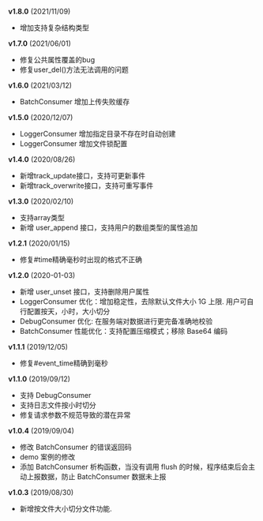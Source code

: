 **v1.8.0** (2021/11/09)

- 增加支持复杂结构类型

**v1.7.0** (2021/06/01)

- 修复公共属性覆盖的bug
- 修复user_del()方法无法调用的问题

**v1.6.0** (2021/03/12)

- BatchConsumer 增加上传失败缓存

**v1.5.0** (2020/12/07)

- LoggerConsumer 增加指定目录不存在时自动创建
- LoggerConsumer 增加文件锁配置

**v1.4.0** (2020/08/26)

- 新增track_update接口，支持可更新事件
- 新增track_overwrite接口，支持可重写事件

**v1.3.0** (2020/02/10)

- 支持array类型
- 新增 user_append 接口，支持用户的数组类型的属性追加

**v1.2.1** (2020/01/15)

- 修复#time精确毫秒时出现的格式不正确

**v1.2.0** (2020-01-03)

- 新增 user_unset 接口，支持删除用户属性
- LoggerConsumer 优化：增加稳定性，去除默认文件大小 1G 上限. 用户可自行配置按天，小时，大小切分
- DebugConsumer 优化: 在服务端对数据进行更完备准确地校验
- BatchConsumer 性能优化：支持配置压缩模式；移除 Base64 编码

**v1.1.1** (2019/12/05)

- 修复#event_time精确到毫秒

**v1.1.0** (2019/09/12)

- 支持 DebugConsumer
- 支持日志文件按小时切分
- 修复请求参数不规范导致的潜在异常

**v1.0.4** (2019/09/04)

- 修改 BatchConsumer 的错误返回码
- demo 案例的修改
- 添加 BatchConsumer 析构函数，当没有调用 flush 的时候，程序结束后会主动上报数据，防止 BatchConsumer 数据未上报

**v1.0.3** (2019/08/30)

- 新增按文件大小切分文件功能.
